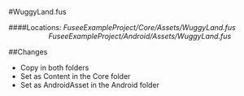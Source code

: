 #WuggyLand.fus

####Locations: *FuseeExampleProject/Core/Assets/WuggyLand.fus*</br>&nbsp;&nbsp;&nbsp;&nbsp;&nbsp;&nbsp;&nbsp;&nbsp;&nbsp;&nbsp;&nbsp;&nbsp;&nbsp;&nbsp;&nbsp;&nbsp;&nbsp;&nbsp;&nbsp;&nbsp;*FuseeExampleProject/Android/Assets/WuggyLand.fus*


##Changes
* Copy in both folders
* Set as Content in the Core folder
* Set as AndroidAsset in the Android folder
